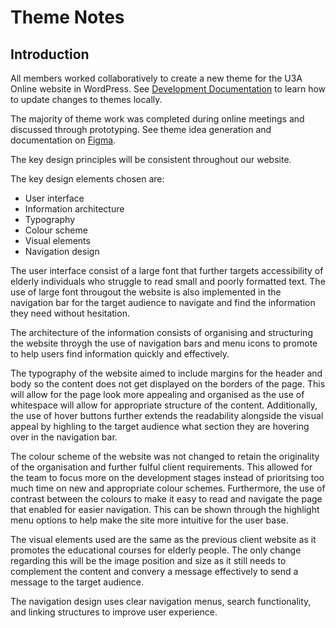 # Theme Notes

## Introduction
All members worked collaboratively to create a new theme for the U3A Online website in WordPress. See [Development Documentation](https://github.com/cp3402-students/project-team7/blob/main/Development.md) to learn 
how to update changes to themes locally.

The majority of theme work was completed during online meetings and discussed through prototyping. See theme idea generation and documentation on [Figma](https://www.figma.com/file/ftk9FYPZKIRmzYvaOuSXYi/Untitled?type=design&node-id=3-261&mode=design&t=rs8fDlsH5ikjVJ1Q-0).

The key design principles will be consistent throughout our website. 

The key design elements chosen are:
- User interface
- Information architecture
- Typography
- Colour scheme
- Visual elements
- Navigation design

The user interface consist of a large font that further targets accessibility of elderly individuals who struggle to read small and poorly formatted text. The use of large font througout the website is also implemented in the navigation bar for the target audience to navigate and find the information they need without hesitation. 


The architecture of the information consists of organising and structuring the website throygh the use of navigation bars and menu icons to promote to help users find information quickly and effectively. 

The typography of the website aimed to include margins for the header and body so the content does not get displayed on the borders of the page. This will allow for the page look more appealing and organised as the use of whitespace will allow for appropriate structure of the content. Additionally, the use of hover buttons further extends the readability alongside the visual appeal by highling to the target audience what section they are hovering over in the navigation bar.

The colour scheme of the website was not changed to retain the originality of the organisation and further fulful client requirements. This allowed for the team to focus more on the development stages instead of prioritsing too much time on new and appropriate colour schemes. Furthermore, the use of contrast between the colours to make it easy to read and navigate the page that enabled for easier navigation. This can be shown through the highlight menu options to help make the site more intuitive for the user base.

The visual elements used are the same as the previous client website as it promotes the educational courses for elderly people. The only change regarding this will be the image position and size as it still needs to complement the content and convery a message effectively to send a message to the target audience.

The navigation design uses clear navigation menus, search functionality, and linking structures to improve user experience.

